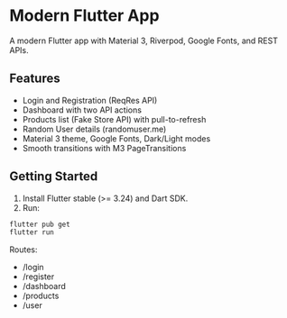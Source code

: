 # Modern Flutter App

A modern Flutter app with Material 3, Riverpod, Google Fonts, and REST APIs.

## Features
- Login and Registration (ReqRes API)
- Dashboard with two API actions
- Products list (Fake Store API) with pull-to-refresh
- Random User details (randomuser.me)
- Material 3 theme, Google Fonts, Dark/Light modes
- Smooth transitions with M3 PageTransitions

## Getting Started
1. Install Flutter stable (>= 3.24) and Dart SDK.
2. Run:
```bash
flutter pub get
flutter run
```

Routes:
- /login
- /register
- /dashboard
- /products
- /user
